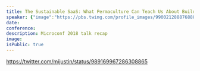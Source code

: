 ```yaml
---
title: The Sustainable SaaS: What Permaculture Can Teach Us About Building Software
speaker: {"image":"https://pbs.twimg.com/profile_images/990021288876888064/e7mpmeya.jpg","name":"marie poulin","title":"Co-Founder, Digital Strategist, Oki Doki","bioUrl":"http://www.microconf.com/starter/speakers/marie-poulin/","twitter":"mariepoulin","website":"http://learn.weareokidoki.com/launch","location":"Halfmoon Bay, BC","description":"I help people move from 1:1 to 1:many offerings @ https://t.co/H5oPxaKXfl Saas co-founder, online courses + programs: https://t.co/q0mb9i35wM","verified":false}
date:
conference:
description: Microconf 2018 talk recap
image:
isPublic: true
---
```


https://twitter.com/mijustin/status/989169967286308865
